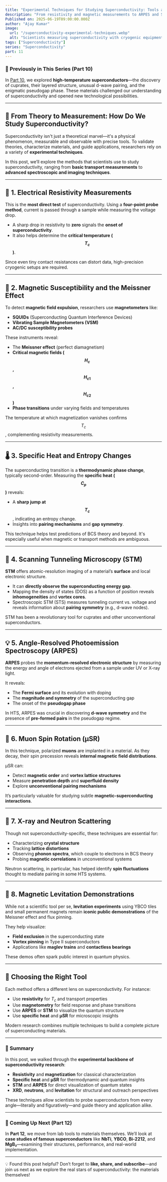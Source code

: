```yaml
---
title: "Experimental Techniques for Studying Superconductivity: Tools and Methods from Lab to Lattice"
description: "From resistivity and magnetic measurements to ARPES and STM, discover how scientists probe the superconducting state and unveil its quantum secrets."
Published on: 2025-06-19T09:00:00.000Z
author: "Ajay Kumar"
image:
  url: "/superconductivity-experimental-techniques.webp"
  alt: "Scientists measuring superconductivity with cryogenic equipment"
tags: ["Superconductivity"]
series: "Superconductivity"
part: 11
---
```


### 🔁 Previously in This Series (Part 10)

In [Part 10](/high-temperature-superconductors), we explored **high-temperature superconductors**—the discovery of cuprates, their layered structure, unusual d-wave pairing, and the enigmatic pseudogap phase. These materials challenged our understanding of superconductivity and opened new technological possibilities.

---

## 🔬 From Theory to Measurement: How Do We Study Superconductivity?

Superconductivity isn't just a theoretical marvel—it's a physical phenomenon, measurable and observable with precise tools. To validate theories, characterize materials, and guide applications, researchers rely on a variety of **experimental techniques**.

In this post, we’ll explore the methods that scientists use to study superconductivity, ranging from **basic transport measurements** to **advanced spectroscopic and imaging techniques**.

---

## 🧪 1. Electrical Resistivity Measurements

This is the **most direct test** of superconductivity. Using a **four-point probe method**, current is passed through a sample while measuring the voltage drop.

- A sharp drop in resistivity to **zero** signals the **onset of superconductivity**.
- It also helps determine the **critical temperature ($$T_c$$)**.

Since even tiny contact resistances can distort data, high-precision cryogenic setups are required.

---

## 🧲 2. Magnetic Susceptibility and the Meissner Effect

To detect **magnetic field expulsion**, researchers use **magnetometers** like:

- **SQUIDs** (Superconducting Quantum Interference Devices)
- **Vibrating Sample Magnetometers (VSM)**
- **AC/DC susceptibility probes**

These instruments reveal:

- The **Meissner effect** (perfect diamagnetism)
- **Critical magnetic fields ($$H_c$$, $$H_{c1}$$, $$H_{c2}$$)**
- **Phase transitions** under varying fields and temperatures

The temperature at which magnetization vanishes confirms $$T_c$$, complementing resistivity measurements.

---

## 🌡 3. Specific Heat and Entropy Changes

The superconducting transition is a **thermodynamic phase change**, typically second-order. Measuring the **specific heat ($$C_p$$)** reveals:

- A **sharp jump at $$T_c$$**, indicating an entropy change.
- Insights into **pairing mechanisms** and **gap symmetry**.

This technique helps test predictions of BCS theory and beyond. It's especially useful when magnetic or transport methods are ambiguous.

---

## 🔭 4. Scanning Tunneling Microscopy (STM)

**STM** offers atomic-resolution imaging of a material’s **surface** and local electronic structure.

- It can **directly observe the superconducting energy gap**.
- Mapping the density of states (DOS) as a function of position reveals **inhomogeneities** and **vortex cores**.
- Spectroscopic STM (STS) measures tunneling current vs. voltage and reveals information about **pairing symmetry** (e.g., d-wave nodes).

STM has been a revolutionary tool for cuprates and other unconventional superconductors.

---

## 💡 5. Angle-Resolved Photoemission Spectroscopy (ARPES)

**ARPES** probes the **momentum-resolved electronic structure** by measuring the energy and angle of electrons ejected from a sample under UV or X-ray light.

It reveals:

- The **Fermi surface** and its evolution with doping
- The **magnitude and symmetry** of the superconducting gap
- The onset of the **pseudogap phase**

In HTS, ARPES was crucial in discovering **d-wave symmetry** and the presence of **pre-formed pairs** in the pseudogap regime.

---

## 🧭 6. Muon Spin Rotation (μSR)

In this technique, polarized **muons** are implanted in a material. As they decay, their spin precession reveals **internal magnetic field distributions**.

μSR can:

- Detect **magnetic order** and **vortex lattice structures**
- Measure **penetration depth** and **superfluid density**
- Explore **unconventional pairing mechanisms**

It’s particularly valuable for studying subtle **magnetic-superconducting interactions**.

---

## 🧬 7. X-ray and Neutron Scattering

Though not superconductivity-specific, these techniques are essential for:

- Characterizing **crystal structure**
- Tracking **lattice distortions**
- Observing **phonon spectra**, which couple to electrons in BCS theory
- Probing **magnetic correlations** in unconventional systems

Neutron scattering, in particular, has helped identify **spin fluctuations** thought to mediate pairing in some HTS systems.

---

## 🧫 8. Magnetic Levitation Demonstrations

While not a scientific tool per se, **levitation experiments** using YBCO tiles and small permanent magnets remain **iconic public demonstrations** of the Meissner effect and flux pinning.

They help visualize:

- **Field exclusion** in the superconducting state
- **Vortex pinning** in Type II superconductors
- Applications like **maglev trains** and **contactless bearings**

These demos often spark public interest in quantum physics.

---

## 🧠 Choosing the Right Tool

Each method offers a different lens on superconductivity. For instance:

- Use **resistivity** for $T_c$ and transport properties  
- Use **magnetometry** for field response and phase transitions  
- Use **ARPES** or **STM** to visualize the quantum structure  
- Use **specific heat** and **μSR** for microscopic insights

Modern research combines multiple techniques to build a complete picture of superconducting materials.

---

### 🔄 Summary

In this post, we walked through the **experimental backbone of superconductivity research**:

- **Resistivity** and **magnetization** for classical characterization  
- **Specific heat** and **μSR** for thermodynamic and quantum insights  
- **STM** and **ARPES** for direct visualization of quantum states  
- **XRD**, **neutrons**, and **levitation** for structural and outreach perspectives

These techniques allow scientists to probe superconductors from every angle—literally and figuratively—and guide theory and application alike.

---

### 🔮 Coming Up Next (Part 12)

In **Part 12**, we move from lab tools to materials themselves. We’ll look at **case studies of famous superconductors** like **NbTi**, **YBCO**, **Bi-2212**, and **MgB₂**—examining their structures, performance, and real-world implementation.

---

💡 Found this post helpful? Don’t forget to **like, share, and subscribe**—and join us next as we explore the real stars of superconductivity: the materials themselves!
